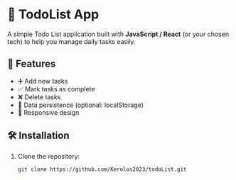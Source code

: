 # 📝 TodoList App

A simple Todo List application built with **JavaScript / React** (or your chosen tech) to help you manage daily tasks easily.

## 🚀 Features
- ➕ Add new tasks
- ✅ Mark tasks as complete
- ❌ Delete tasks
- 💾 Data persistence (optional: localStorage)
- 📱 Responsive design

## 🛠 Installation
1. Clone the repository:
   ```bash
   git clone https://github.com/Kerolos2023/todoList.git
